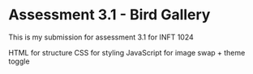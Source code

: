 # Assessment 3.1 - Bird Gallery
This is my submission for assessment 3.1 for INFT 1024

HTML for structure 
CSS for styling
JavaScript for image swap + theme toggle 